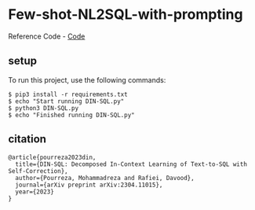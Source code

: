 # Few-shot-NL2SQL-with-prompting

Reference Code - [Code](https://github.com/MohammadrezaPourreza/Few-shot-NL2SQL-with-prompting/tree/main)

## setup
To run this project, use the following commands:

```
$ pip3 install -r requirements.txt
$ echo "Start running DIN-SQL.py"
$ python3 DIN-SQL.py
$ echo "Finished running DIN-SQL.py"
```
## citation 

``` 
@article{pourreza2023din,
  title={DIN-SQL: Decomposed In-Context Learning of Text-to-SQL with Self-Correction},
  author={Pourreza, Mohammadreza and Rafiei, Davood},
  journal={arXiv preprint arXiv:2304.11015},
  year={2023}
}
```